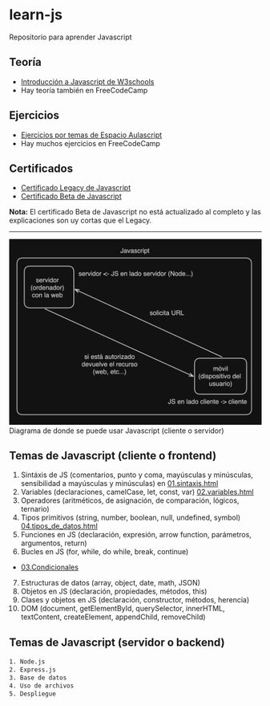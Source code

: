 # learn-js
Repositorio para aprender Javascript

## Teoría

  - [Introducción a Javascript de W3schools](https://www.w3schools.com/js/default.asp) 
  - Hay teoría también en FreeCodeCamp

## Ejercicios

  - [Ejercicios por temas de Espacio Aulascript](https://www.aulascript.com/)
  - Hay muchos ejercicios en FreeCodeCamp

## Certificados

  - [Certificado Legacy de Javascript](https://www.freecodecamp.org/learn/javascript-algorithms-and-data-structures/)
  - [Certificado Beta de Javascript](https://www.freecodecamp.org/learn/javascript-algorithms-and-data-structures-v8/)

  **Nota:** El certificado Beta de Javascript no está actualizado al completo y las explicaciones son uy cortas que el Legacy.

---

![alt text](image.png)
Diagrama de donde se puede usar Javascript (cliente o servidor)

## Temas de Javascript (cliente o frontend)

  1. Sintáxis de JS (comentarios, punto y coma, mayúsculas y minúsculas, sensibilidad a mayúsculas y minúsculas) en [01.sintaxis.html](cliente/01.sintaxis.html)
  2. Variables (declaraciones, camelCase, let, const, var) [02.variables.html](cliente/02.variables.html)
  3. Operadores (aritméticos, de asignación, de comparación, lógicos, ternario) 
  4. Tipos primitivos (string, number, boolean, null, undefined, symbol) [04.tipos_de_datos.html](cliente/04.tipos_de_datos.html)
  5. Funciones en JS (declaración, expresión, arrow function, parámetros, argumentos, return) 
  6. Bucles en JS (for, while, do while, break, continue) 
   - [03.Condicionales](cliente/06.condicionales.html)
  7. Estructuras de datos (array, object, date, math, JSON)
  8. Objetos en JS (declaración, propiedades, métodos, this)
  9. Clases y objetos en JS (declaración, constructor, métodos, herencia)
  10. DOM (document, getElementById, querySelector, innerHTML, textContent, createElement, appendChild, removeChild)

## Temas de Javascript (servidor o backend)
  
    1. Node.js 
    2. Express.js 
    3. Base de datos
    4. Uso de archivos
    5. Despliegue